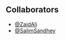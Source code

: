 ## Collaborators
- [@ZaidAli](https://github.com/salimsandhey)
- [@SalimSandhey](https://github.com/zaid-ali110)
